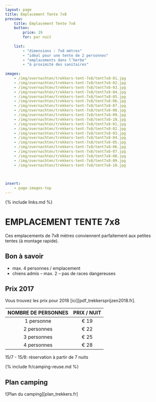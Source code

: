 ```yaml
---
layout: page
title: Emplacement Tente 7x8
preview: 
    title: Emplacement Tente 7x8
    button:
        price: 19
        for: par nuit
        
    list:
        - "dimensions : 7x8 mètres"
        - "idéal pour une tente de 2 personnes"
        - "emplacements dans l’herbe"
        - "à proximité des sanitaires"
                
images:
    - /img/overnachten/trekkers-tent-7x8/tent7x8-01.jpg
    - /img/overnachten/trekkers-tent-7x8/tent7x8-02.jpg
    - /img/overnachten/trekkers-tent-7x8/tent7x8-03.jpg
    - /img/overnachten/trekkers-tent-7x8/tent7x8-04.jpg
    - /img/overnachten/trekkers-tent-7x8/tent7x8-05.jpg
    - /img/overnachten/trekkers-tent-7x8/tent7x8-06.jpg
    - /img/overnachten/trekkers-tent-7x8/tent7x8-07.jpg
    - /img/overnachten/trekkers-tent-7x8/tent7x8-08.jpg
    - /img/overnachten/trekkers-tent-7x8/tent7x8-09.jpg
    - /img/overnachten/trekkers-tent-7x8/tent7x8-10.jpg
    - /img/overnachten/trekkers-tent-7x8/tent7x8-01.jpg
    - /img/overnachten/trekkers-tent-7x8/tent7x8-02.jpg
    - /img/overnachten/trekkers-tent-7x8/tent7x8-03.jpg
    - /img/overnachten/trekkers-tent-7x8/tent7x8-04.jpg
    - /img/overnachten/trekkers-tent-7x8/tent7x8-05.jpg
    - /img/overnachten/trekkers-tent-7x8/tent7x8-06.jpg
    - /img/overnachten/trekkers-tent-7x8/tent7x8-07.jpg
    - /img/overnachten/trekkers-tent-7x8/tent7x8-08.jpg
    - /img/overnachten/trekkers-tent-7x8/tent7x8-09.jpg
    - /img/overnachten/trekkers-tent-7x8/tent7x8-10.jpg
    
    
    
insert:
    - page-images-top
---
```

{% include links.md %}

# EMPLACEMENT TENTE 7x8

Ces emplacements de 7x8 mètres conviennent parfaitement aux petites tentes (à montage rapide).  


## Bon à savoir

- max. 4 personnes / emplacement
- chiens admis – max. 2 – pas de races dangereuses

## Prix 2017

Vous trouvez les prix pour 2018 [ici][pdf_trekkersprijzen2018.fr].

NOMBRE DE PERSONNES | PRIX / NUIT     
:------------------:|:-----------:|
1 personne          |€ 19              
2 personnes         |€ 22                   
3 personnes         |€ 25      
4 personnes         |€ 28            
      

15/7 - 15/8: réservation à partir de 7 nuits

{% include fr/camping-reuse.md %}

## Plan camping

![Plan du camping][plan_trekkers.fr]
